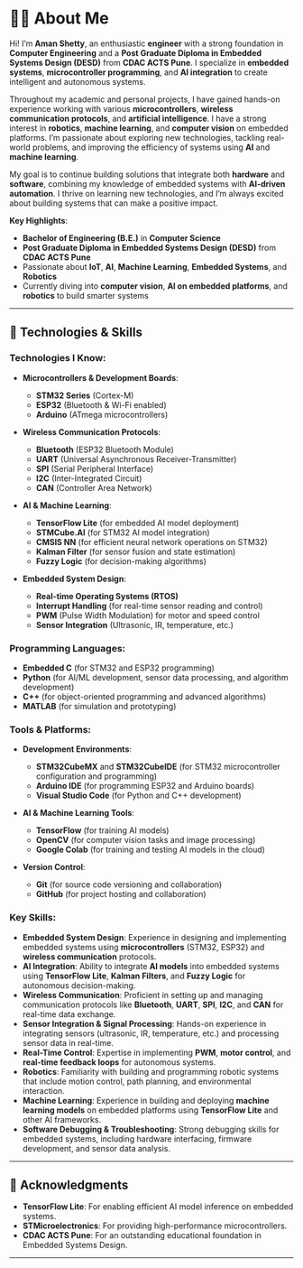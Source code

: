 # 🧑‍💻 **About Me**

Hi! I’m **Aman Shetty**, an enthusiastic **engineer** with a strong foundation in **Computer Engineering** and a **Post Graduate Diploma in Embedded Systems Design (DESD)** from **CDAC ACTS Pune**. I specialize in **embedded systems**, **microcontroller programming**, and **AI integration** to create intelligent and autonomous systems.

Throughout my academic and personal projects, I have gained hands-on experience working with various **microcontrollers**, **wireless communication protocols**, and **artificial intelligence**. I have a strong interest in **robotics**, **machine learning**, and **computer vision** on embedded platforms. I’m passionate about exploring new technologies, tackling real-world problems, and improving the efficiency of systems using **AI** and **machine learning**.

My goal is to continue building solutions that integrate both **hardware** and **software**, combining my knowledge of embedded systems with **AI-driven automation**. I thrive on learning new technologies, and I’m always excited about building systems that can make a positive impact.

**Key Highlights**:
- **Bachelor of Engineering (B.E.)** in **Computer Science**
- **Post Graduate Diploma in Embedded Systems Design (DESD)** from **CDAC ACTS Pune**
- Passionate about **IoT**, **AI**, **Machine Learning**, **Embedded Systems**, and **Robotics**
- Currently diving into **computer vision**, **AI on embedded platforms**, and **robotics** to build smarter systems

---

## 🚀 **Technologies & Skills**

### **Technologies I Know**:

- **Microcontrollers & Development Boards**:
  - **STM32 Series** (Cortex-M)
  - **ESP32** (Bluetooth & Wi-Fi enabled)
  - **Arduino** (ATmega microcontrollers)
  
- **Wireless Communication Protocols**:
  - **Bluetooth** (ESP32 Bluetooth Module)
  - **UART** (Universal Asynchronous Receiver-Transmitter)
  - **SPI** (Serial Peripheral Interface)
  - **I2C** (Inter-Integrated Circuit)
  - **CAN** (Controller Area Network)
  
- **AI & Machine Learning**:
  - **TensorFlow Lite** (for embedded AI model deployment)
  - **STMCube.AI** (for STM32 AI model integration)
  - **CMSIS NN** (for efficient neural network operations on STM32)
  - **Kalman Filter** (for sensor fusion and state estimation)
  - **Fuzzy Logic** (for decision-making algorithms)

- **Embedded System Design**:
  - **Real-time Operating Systems (RTOS)**
  - **Interrupt Handling** (for real-time sensor reading and control)
  - **PWM** (Pulse Width Modulation) for motor and speed control
  - **Sensor Integration** (Ultrasonic, IR, temperature, etc.)

### **Programming Languages**:

- **Embedded C** (for STM32 and ESP32 programming)
- **Python** (for AI/ML development, sensor data processing, and algorithm development)
- **C++** (for object-oriented programming and advanced algorithms)
- **MATLAB** (for simulation and prototyping)

### **Tools & Platforms**:

- **Development Environments**:
  - **STM32CubeMX** and **STM32CubeIDE** (for STM32 microcontroller configuration and programming)
  - **Arduino IDE** (for programming ESP32 and Arduino boards)
  - **Visual Studio Code** (for Python and C++ development)
  
- **AI & Machine Learning Tools**:
  - **TensorFlow** (for training AI models)
  - **OpenCV** (for computer vision tasks and image processing)
  - **Google Colab** (for training and testing AI models in the cloud)

- **Version Control**:
  - **Git** (for source code versioning and collaboration)
  - **GitHub** (for project hosting and collaboration)

### **Key Skills**:

- **Embedded System Design**: Experience in designing and implementing embedded systems using **microcontrollers** (STM32, ESP32) and **wireless communication** protocols.
- **AI Integration**: Ability to integrate **AI models** into embedded systems using **TensorFlow Lite**, **Kalman Filters**, and **Fuzzy Logic** for autonomous decision-making.
- **Wireless Communication**: Proficient in setting up and managing communication protocols like **Bluetooth**, **UART**, **SPI**, **I2C**, and **CAN** for real-time data exchange.
- **Sensor Integration & Signal Processing**: Hands-on experience in integrating sensors (ultrasonic, IR, temperature, etc.) and processing sensor data in real-time.
- **Real-Time Control**: Expertise in implementing **PWM**, **motor control**, and **real-time feedback loops** for autonomous systems.
- **Robotics**: Familiarity with building and programming robotic systems that include motion control, path planning, and environmental interaction.
- **Machine Learning**: Experience in building and deploying **machine learning models** on embedded platforms using **TensorFlow Lite** and other AI frameworks.
- **Software Debugging & Troubleshooting**: Strong debugging skills for embedded systems, including hardware interfacing, firmware development, and sensor data analysis.

---


## 🎉 **Acknowledgments**

- **TensorFlow Lite**: For enabling efficient AI model inference on embedded systems.
- **STMicroelectronics**: For providing high-performance microcontrollers.
- **CDAC ACTS Pune**: For an outstanding educational foundation in Embedded Systems Design.

---
